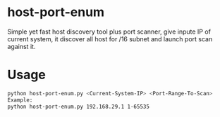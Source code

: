 # host-port-enum

Simple yet fast host discovery tool plus port scanner, give inpute IP of current system, it discover all host for /16 subnet and launch port scan against it.

# Usage
```sh
python host-port-enum.py <Current-System-IP> <Port-Range-To-Scan>
Example:
python host-port-enum.py 192.168.29.1 1-65535
```

